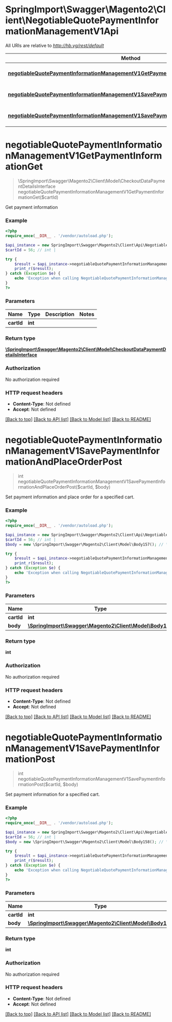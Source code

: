 # SpringImport\Swagger\Magento2\Client\NegotiableQuotePaymentInformationManagementV1Api

All URIs are relative to *http://hb.vg/rest/default*

Method | HTTP request | Description
------------- | ------------- | -------------
[**negotiableQuotePaymentInformationManagementV1GetPaymentInformationGet**](NegotiableQuotePaymentInformationManagementV1Api.md#negotiableQuotePaymentInformationManagementV1GetPaymentInformationGet) | **GET** /V1/negotiable-carts/{cartId}/payment-information | 
[**negotiableQuotePaymentInformationManagementV1SavePaymentInformationAndPlaceOrderPost**](NegotiableQuotePaymentInformationManagementV1Api.md#negotiableQuotePaymentInformationManagementV1SavePaymentInformationAndPlaceOrderPost) | **POST** /V1/negotiable-carts/{cartId}/payment-information | 
[**negotiableQuotePaymentInformationManagementV1SavePaymentInformationPost**](NegotiableQuotePaymentInformationManagementV1Api.md#negotiableQuotePaymentInformationManagementV1SavePaymentInformationPost) | **POST** /V1/negotiable-carts/{cartId}/set-payment-information | 


# **negotiableQuotePaymentInformationManagementV1GetPaymentInformationGet**
> \SpringImport\Swagger\Magento2\Client\Model\CheckoutDataPaymentDetailsInterface negotiableQuotePaymentInformationManagementV1GetPaymentInformationGet($cartId)



Get payment information

### Example
```php
<?php
require_once(__DIR__ . '/vendor/autoload.php');

$api_instance = new SpringImport\Swagger\Magento2\Client\Api\NegotiableQuotePaymentInformationManagementV1Api();
$cartId = 56; // int | 

try {
    $result = $api_instance->negotiableQuotePaymentInformationManagementV1GetPaymentInformationGet($cartId);
    print_r($result);
} catch (Exception $e) {
    echo 'Exception when calling NegotiableQuotePaymentInformationManagementV1Api->negotiableQuotePaymentInformationManagementV1GetPaymentInformationGet: ', $e->getMessage(), PHP_EOL;
}
?>
```

### Parameters

Name | Type | Description  | Notes
------------- | ------------- | ------------- | -------------
 **cartId** | **int**|  |

### Return type

[**\SpringImport\Swagger\Magento2\Client\Model\CheckoutDataPaymentDetailsInterface**](../Model/CheckoutDataPaymentDetailsInterface.md)

### Authorization

No authorization required

### HTTP request headers

 - **Content-Type**: Not defined
 - **Accept**: Not defined

[[Back to top]](#) [[Back to API list]](../../README.md#documentation-for-api-endpoints) [[Back to Model list]](../../README.md#documentation-for-models) [[Back to README]](../../README.md)

# **negotiableQuotePaymentInformationManagementV1SavePaymentInformationAndPlaceOrderPost**
> int negotiableQuotePaymentInformationManagementV1SavePaymentInformationAndPlaceOrderPost($cartId, $body)



Set payment information and place order for a specified cart.

### Example
```php
<?php
require_once(__DIR__ . '/vendor/autoload.php');

$api_instance = new SpringImport\Swagger\Magento2\Client\Api\NegotiableQuotePaymentInformationManagementV1Api();
$cartId = 56; // int | 
$body = new \SpringImport\Swagger\Magento2\Client\Model\Body157(); // \SpringImport\Swagger\Magento2\Client\Model\Body157 | 

try {
    $result = $api_instance->negotiableQuotePaymentInformationManagementV1SavePaymentInformationAndPlaceOrderPost($cartId, $body);
    print_r($result);
} catch (Exception $e) {
    echo 'Exception when calling NegotiableQuotePaymentInformationManagementV1Api->negotiableQuotePaymentInformationManagementV1SavePaymentInformationAndPlaceOrderPost: ', $e->getMessage(), PHP_EOL;
}
?>
```

### Parameters

Name | Type | Description  | Notes
------------- | ------------- | ------------- | -------------
 **cartId** | **int**|  |
 **body** | [**\SpringImport\Swagger\Magento2\Client\Model\Body157**](../Model/\SpringImport\Swagger\Magento2\Client\Model\Body157.md)|  | [optional]

### Return type

**int**

### Authorization

No authorization required

### HTTP request headers

 - **Content-Type**: Not defined
 - **Accept**: Not defined

[[Back to top]](#) [[Back to API list]](../../README.md#documentation-for-api-endpoints) [[Back to Model list]](../../README.md#documentation-for-models) [[Back to README]](../../README.md)

# **negotiableQuotePaymentInformationManagementV1SavePaymentInformationPost**
> int negotiableQuotePaymentInformationManagementV1SavePaymentInformationPost($cartId, $body)



Set payment information for a specified cart.

### Example
```php
<?php
require_once(__DIR__ . '/vendor/autoload.php');

$api_instance = new SpringImport\Swagger\Magento2\Client\Api\NegotiableQuotePaymentInformationManagementV1Api();
$cartId = 56; // int | 
$body = new \SpringImport\Swagger\Magento2\Client\Model\Body158(); // \SpringImport\Swagger\Magento2\Client\Model\Body158 | 

try {
    $result = $api_instance->negotiableQuotePaymentInformationManagementV1SavePaymentInformationPost($cartId, $body);
    print_r($result);
} catch (Exception $e) {
    echo 'Exception when calling NegotiableQuotePaymentInformationManagementV1Api->negotiableQuotePaymentInformationManagementV1SavePaymentInformationPost: ', $e->getMessage(), PHP_EOL;
}
?>
```

### Parameters

Name | Type | Description  | Notes
------------- | ------------- | ------------- | -------------
 **cartId** | **int**|  |
 **body** | [**\SpringImport\Swagger\Magento2\Client\Model\Body158**](../Model/\SpringImport\Swagger\Magento2\Client\Model\Body158.md)|  | [optional]

### Return type

**int**

### Authorization

No authorization required

### HTTP request headers

 - **Content-Type**: Not defined
 - **Accept**: Not defined

[[Back to top]](#) [[Back to API list]](../../README.md#documentation-for-api-endpoints) [[Back to Model list]](../../README.md#documentation-for-models) [[Back to README]](../../README.md)


